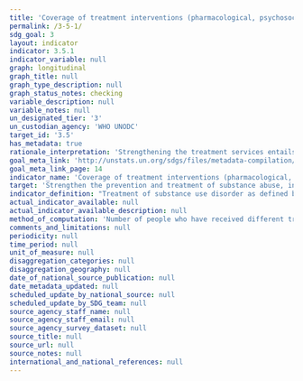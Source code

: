 ```yaml
---
title: 'Coverage of treatment interventions (pharmacological, psychosocial and rehabilitation and aftercare services) for substance use disorders'
permalink: /3-5-1/
sdg_goal: 3
layout: indicator
indicator: 3.5.1
indicator_variable: null
graph: longitudinal
graph_title: null
graph_type_description: null
graph_status_notes: checking
variable_description: null
variable_notes: null
un_designated_tier: '3'
un_custodian_agency: 'WHO UNODC'
target_id: '3.5'
has_metadata: true
rationale_interpretation: 'Strengthening the treatment services entails providing a comprehensive set of evidence based interventions (that have been laid down in the international standards and guidelines) that are available and accessible to all population groups in need of these interventions or services. The indicator will inform the extent to which a range of evidence based interventions for treatment of substance use disorder are available and are accessed by the population in need for these in a country, regional or globally. For instance currently UNODC estimates that globally one out of 6 people with drug use disorders have access to or provided drug treatment services (World Drug Report 2014).'
goal_meta_link: 'http://unstats.un.org/sdgs/files/metadata-compilation/Metadata-Goal-3.pdf'
goal_meta_link_page: 14
indicator_name: 'Coverage of treatment interventions (pharmacological, psychosocial and rehabilitation and aftercare services) for substance use disorders'
target: 'Strengthen the prevention and treatment of substance abuse, including narcotic drug abuse and harmful use of alcohol.'
indicator_definition: "Treatment of substance use disorder as defined by the Political Declaration and Plan of Action on International Cooperation Towards an integrated and Balanced Strategy to Counter the World Drug Problem, High Level Segment, Commission on Narcotic Drugs, Vienna 11- 12 March 2009. Comprehensive treatment system offering a wide range of integrated pharmacological (such as detoxification and opioid agonist and antagonist maintenance) and psychosocial (such as counselling, cognitive behavioural therapy and social support) interventions based on scientific evidence and focused on the process of rehabilitation, recovery and social reintegration (Plan of Action, Para 4:h) Services for the treatment of drug disorders' are part of clinical responses to substancerelated disorders. Such services are aimed at stopping or reducing the effects of acute intoxication, managing withdrawal symptoms during detoxification, preventing relapse and dealing with long-term psychological and behavioural symptoms.. (E/NR/2014/2)1 Substance use disorders, occur when the recurrent use of alcohol and/or drugs causes clinically and functionally significant impairment, such as health problems, disability, and failure to meet major responsibilities at work, school, or home. According to the DSM-5, a diagnosis of substance use disorder is based on evidence of impaired control, social impairment, risky use, and pharmacological criteria. (DSM V) Pharmacological Interventions include cluster of interventions such as detoxification, , opioid antagonist therapy, and opioid maintenance therapy (E/NR/2014/2) \tDetoxification refers to a process carried out in a safe and effective manner aimed at eliminating or minimizing withdrawal symptoms that occur after drugs are no longer taken (WHO). \tOpioid maintenance therapy refers to the regular administration of a long-acting opioid agonist to stabilize the patient without applying tapering dosage schedules. (WHO, UNODC, UNAIDS Technical Guide for Countries to Set Targets for Universal Access to HIV Prevention, Treatment and Care for Injecting Drug Users (WHO, Geneva, 2009) \tOpioid antagonist maintenance treatment refers to the regular administration of a long-acting opioid antagonist to block opioid receptors and avoid any opioid effect (adapted from WHO, 2009). Psychosocial cluster of interventions such as treatment planning, counselling, peer support groups, screening/brief intervention, contingency management, cognitive behavioural therapy, treatment of comorbidity, motivational interviewing. \tTreatment planning refers to the development of a written description of the treatment to be provided and its anticipated course. Such planning is done with the patient by establishing goals based on the patient's identified needs and setting interventions to meet those goals (UNODC, Principles of Drug Dependence Treatment: Discussion Paper, March 2008). \tCounselling refers to an intensive interpersonal process aimed at assisting individuals to achieve their goals or function more effectively (WHO). \tPeer support groups (self-help groups such as Narcotics Anonymous) refers to small groups of peers wishing to assist each other in their struggle with a particular problem (in the case of Narcotics Anonymous, with drug dependence) (WHO). \tScreening is aimed at detecting health problems or risk factors at an early stage before they have caused serious disease or other problems (WHO). A 'brief intervention' is a structured therapy of short duration aimed at assisting an individual to cease or reduce the use of a psychoactive substance or to deal with other life issues (WHO). \tContingency management' refers to psychosocial interventions that provide a system of incentives and disincentives designed to make drug use less attractive and abstinence more attractive (NIDA). \tCognitive behavioural therapy refers to psychosocial interventions aimed at helping patients recognize, avoid and cope with the situations in which they are most likely to use drugs (adapted from NIDA). \tMotivational interviewing refers to a counselling and assessment technique that follows a non-confrontational approach to questioning people about difficult issues like alcohol and drug use, assisting them to make positive decisions aimed at reducing or stopping such use (ODCCP). Social rehabilitation and aftercare include a cluster of interventions such as vocational training, social assistance, educational activities, rehabilitation and aftercare. \tVocational training and income-generation support' refers to activities aimed at providing participants with the skills and opportunities to engage in meaningful employment and sustainably support themselves and their families. \tSocial assistance refers to the many ways in which professionals and nonprofessionals can support the social and psychological well-being of drug users with a view to improving both the quality and duration of their lives (WHO, Guidelines for the Psychosocially Assisted Pharmacological Treatment of Opioid Dependence, 2009). \tEducational activities on the risks posed by drug use refer to sessions aimed at informing and counselling people about the consequences of drug use, in other words, the ways in which such use affects physical and mental health, behavioural control and interpersonal relationships. In particular, these educational sessions should focus on providing information about overdosing, contracting infectious diseases, developing cardiovascular, metabolic and psychiatric disorders etc. and the benefit of abstaining from drug use. Treatment methods and goals are also explained in detail. \tRehabilitation and aftercare refers to the process aimed at achieving an optimal state of health, psychological functioning and social well-being for individuals with a drugrelated problem (WHO). Coverage Coverage describes the extent to which an intervention is delivered to the target population, that is, the proportion of the target population in need of an intervention that actually gets it. Coverage has to be determined relative to the national estimates of people in need, e.g., people with substance use disorders, or people vulnerable to substance use. (Economic and Social Council (E/NR/2014/2) Commission on Narcotics Drugs, Annual Report Questionnaire; Part 2:COMPREHENSIVE APPROACH TO DRUG DEMAND AND SUPPLY REDUCTION)"
actual_indicator_available: null
actual_indicator_available_description: null
method_of_computation: 'Number of people who have received different treatment interventions in the last year divided by the actual number of the target population (people with substance use disorders measured as the total number of problem drug users).The target will be assessed through aggregating the information on the type of treatment interventions and extent of coverage of these for the population in need.'
comments_and_limitations: null
periodicity: null
time_period: null
unit_of_measure: null
disaggregation_categories: null
disaggregation_geography: null
date_of_national_source_publication: null
date_metadata_updated: null
scheduled_update_by_national_source: null
scheduled_update_by_SDG_team: null
source_agency_staff_name: null
source_agency_staff_email: null
source_agency_survey_dataset: null
source_title: null
source_url: null
source_notes: null
international_and_national_references: null
---
```

